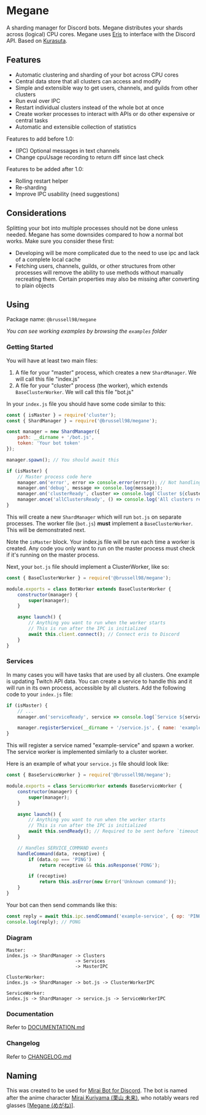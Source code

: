 # Megane

A sharding manager for Discord bots. Megane distributes your shards across (logical) CPU cores. Megane uses [Eris](https://github.com/abalabahaha/eris) to interface with the Discord API. Based on [Kurasuta](https://github.com/DevYukine/Kurasuta).

## Features

- Automatic clustering and sharding of your bot across CPU cores
- Central data store that all clusters can access and modify
- Simple and extensible way to get users, channels, and guilds from other clusters
- Run eval over IPC
- Restart individual clusters instead of the whole bot at once
- Create worker processes to interact with APIs or do other expensive or central tasks
- Automatic and extensible collection of statistics

Features to add before 1.0:

- (IPC) Optional messages in text channels
- Change cpuUsage recording to return diff since last check

Features to be added after 1.0:

- Rolling restart helper
- Re-sharding
- Improve IPC usability (need suggestions)

## Considerations

Splitting your bot into multiple processes should not be done unless needed. Megane has some downsides compared to how a normal bot works. Make sure you consider these first:

- Developing will be more complicated due to the need to use ipc and lack of a complete local cache
- Fetching users, channels, guilds, or other structures from other processes will remove the ability to use methods without manually recreating them. Certain properties may also be missing after converting to plain objects

## Using

Package name: `@brussell98/megane`

*You can see working examples by browsing the `examples` folder*

### Getting Started

You will have at least two main files:
1. A file for your "master" process, which creates a new `ShardManager`. We will call this file "index.js"
2. A file for your "cluster" process (the worker), which extends `BaseClusterWorker`. We will call this file "bot.js"

In your `index.js` file you should have some code similar to this:
```js
const { isMaster } = require('cluster');
const { ShardManager } = require('@brussell98/megane');

const manager = new ShardManager({
	path: __dirname + '/bot.js',
	token: 'Your bot token'
});

manager.spawn(); // You should await this

if (isMaster) {
	// Master process code here
	manager.on('error', error => console.error(error)); // Not handling these errors will kill everything when any error is emitted
	manager.on('debug', message => console.log(message));
	manager.on('clusterReady', cluster => console.log(`Cluster ${cluster.id} ready`));
	manager.once('allClustersReady', () => console.log('All clusters ready'));
}
```
This will create a new `ShardManager` which will run `bot.js` on separate processes. The worker file (`bot.js`) **must** implement a `BaseClusterWorker`. This will be demonstrated next.

Note the `isMaster` block. Your index.js file will be run each time a worker is created. Any code you only want to run on the master process must check if it's running on the master process.

Next, your `bot.js` file should implement a ClusterWorker, like so:
```js
const { BaseClusterWorker } = require('@brussell98/megane');

module.exports = class BotWorker extends BaseClusterWorker {
	constructor(manager) {
		super(manager);
	}

	async launch() {
		// Anything you want to run when the worker starts
		// This is run after the IPC is initialized
		await this.client.connect(); // Connect eris to Discord
	}
}
```

### Services

In many cases you will have tasks that are used by all clusters. One example is updating Twitch API data. You can create a service to handle this and it will run in its own process, accessible by all clusters. Add the following code to your `index.js` file:
```js
if (isMaster) {
	// ...
	manager.on('serviceReady', service => console.log(`Service ${service.name} ready`));

	manager.registerService(__dirname + '/service.js', { name: 'example-service', timeout: 60e3 });
}
```
This will register a service named "example-service" and spawn a worker. The service worker is implemented similarly to a cluster worker.

Here is an example of what your `service.js` file should look like:
```js
const { BaseServiceWorker } = require('@brussell98/megane');

module.exports = class ServiceWorker extends BaseServiceWorker {
	constructor(manager) {
		super(manager);
	}

	async launch() {
		// Anything you want to run when the worker starts
		// This is run after the IPC is initialized
		await this.sendReady(); // Required to be sent before `timeout`
	}

	// Handles SERVICE_COMMAND events
	handleCommand(data, receptive) {
		if (data.op === 'PING')
			return receptive && this.asResponse('PONG');

		if (receptive)
			return this.asError(new Error('Unknown command'));
	}
}
```
Your bot can then send commands like this:
```js
const reply = await this.ipc.sendCommand('example-service', { op: 'PING' }, { receptive: true });
console.log(reply); // PONG
```

### Diagram

```
Master:
index.js -> ShardManager -> Clusters
						 -> Services
						 -> MasterIPC

ClusterWorker:
index.js -> ShardManager -> bot.js -> ClusterWorkerIPC

ServiceWorker:
index.js -> ShardManager -> service.js -> ServiceWorkerIPC
```

### Documentation

Refer to [DOCUMENTATION.md](DOCUMENTATION.md)

### Changelog

Refer to [CHANGELOG.md](CHANGELOG.md)

## Naming

This was created to be used for [Mirai Bot for Discord](https://mirai.brussell.me). The bot is named after the anime character [Mirai Kuriyama (栗山 未来)](https://myanimelist.net/character/81751/Mirai_Kuriyama), who notably wears red glasses [[Megane (めがね)](https://jisho.org/word/眼鏡)].
